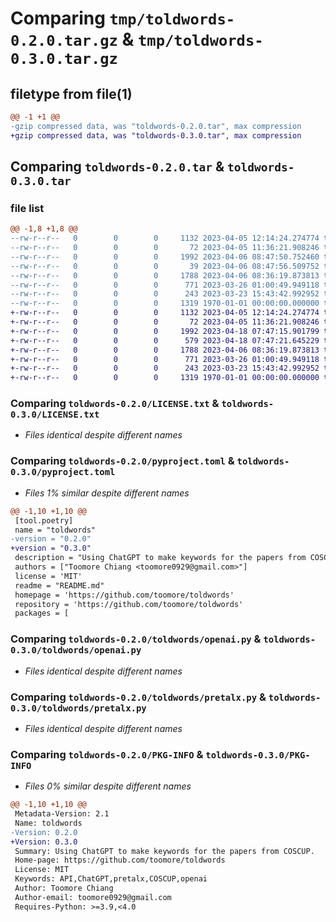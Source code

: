 # Comparing `tmp/toldwords-0.2.0.tar.gz` & `tmp/toldwords-0.3.0.tar.gz`

## filetype from file(1)

```diff
@@ -1 +1 @@
-gzip compressed data, was "toldwords-0.2.0.tar", max compression
+gzip compressed data, was "toldwords-0.3.0.tar", max compression
```

## Comparing `toldwords-0.2.0.tar` & `toldwords-0.3.0.tar`

### file list

```diff
@@ -1,8 +1,8 @@
--rw-r--r--   0        0        0     1132 2023-04-05 12:14:24.274774 toldwords-0.2.0/LICENSE.txt
--rw-r--r--   0        0        0       72 2023-04-05 11:36:21.908246 toldwords-0.2.0/README.md
--rw-r--r--   0        0        0     1992 2023-04-06 08:47:50.752460 toldwords-0.2.0/pyproject.toml
--rw-r--r--   0        0        0       39 2023-04-06 08:47:56.509752 toldwords-0.2.0/toldwords/__init__.py
--rw-r--r--   0        0        0     1788 2023-04-06 08:36:19.873813 toldwords-0.2.0/toldwords/openai.py
--rw-r--r--   0        0        0      771 2023-03-26 01:00:49.949118 toldwords-0.2.0/toldwords/pretalx.py
--rw-r--r--   0        0        0      243 2023-03-23 15:43:42.992952 toldwords-0.2.0/toldwords/utils.py
--rw-r--r--   0        0        0     1319 1970-01-01 00:00:00.000000 toldwords-0.2.0/PKG-INFO
+-rw-r--r--   0        0        0     1132 2023-04-05 12:14:24.274774 toldwords-0.3.0/LICENSE.txt
+-rw-r--r--   0        0        0       72 2023-04-05 11:36:21.908246 toldwords-0.3.0/README.md
+-rw-r--r--   0        0        0     1992 2023-04-18 07:47:15.901799 toldwords-0.3.0/pyproject.toml
+-rw-r--r--   0        0        0      579 2023-04-18 07:47:21.645229 toldwords-0.3.0/toldwords/__init__.py
+-rw-r--r--   0        0        0     1788 2023-04-06 08:36:19.873813 toldwords-0.3.0/toldwords/openai.py
+-rw-r--r--   0        0        0      771 2023-03-26 01:00:49.949118 toldwords-0.3.0/toldwords/pretalx.py
+-rw-r--r--   0        0        0      243 2023-03-23 15:43:42.992952 toldwords-0.3.0/toldwords/utils.py
+-rw-r--r--   0        0        0     1319 1970-01-01 00:00:00.000000 toldwords-0.3.0/PKG-INFO
```

### Comparing `toldwords-0.2.0/LICENSE.txt` & `toldwords-0.3.0/LICENSE.txt`

 * *Files identical despite different names*

### Comparing `toldwords-0.2.0/pyproject.toml` & `toldwords-0.3.0/pyproject.toml`

 * *Files 1% similar despite different names*

```diff
@@ -1,10 +1,10 @@
 [tool.poetry]
 name = "toldwords"
-version = "0.2.0"
+version = "0.3.0"
 description = "Using ChatGPT to make keywords for the papers from COSCUP."
 authors = ["Toomore Chiang <toomore0929@gmail.com>"]
 license = 'MIT'
 readme = "README.md"
 homepage = 'https://github.com/toomore/toldwords'
 repository = 'https://github.com/toomore/toldwords'
 packages = [
```

### Comparing `toldwords-0.2.0/toldwords/openai.py` & `toldwords-0.3.0/toldwords/openai.py`

 * *Files identical despite different names*

### Comparing `toldwords-0.2.0/toldwords/pretalx.py` & `toldwords-0.3.0/toldwords/pretalx.py`

 * *Files identical despite different names*

### Comparing `toldwords-0.2.0/PKG-INFO` & `toldwords-0.3.0/PKG-INFO`

 * *Files 0% similar despite different names*

```diff
@@ -1,10 +1,10 @@
 Metadata-Version: 2.1
 Name: toldwords
-Version: 0.2.0
+Version: 0.3.0
 Summary: Using ChatGPT to make keywords for the papers from COSCUP.
 Home-page: https://github.com/toomore/toldwords
 License: MIT
 Keywords: API,ChatGPT,pretalx,COSCUP,openai
 Author: Toomore Chiang
 Author-email: toomore0929@gmail.com
 Requires-Python: >=3.9,<4.0
```

